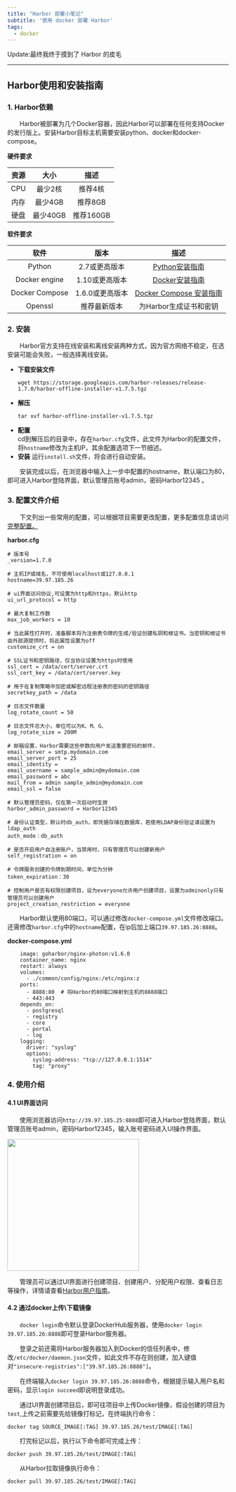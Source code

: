 ```yaml
---
title: "Harbor 部署小笔记"
subtitle: '使用 docker 部署 Harbor'
tags:
  - docker
---
```


Update:最终我终于摸到了 Harbor 的皮毛

---

## Harbor使用和安装指南
### 1. Harbor依赖
&emsp;&emsp;Harbor被部署为几个Docker容器，因此Harbor可以部署在任何支持Docker的发行版上。安装Harbor目标主机需要安装python、docker和docker-compose。

**硬件要求**

|资源|大小|描述|
|:---:|:---:|:---:|
|CPU|最少2核|推荐4核|
|内存|最少4GB|推荐8GB|
|硬盘|最少40GB|推荐160GB|

**软件要求**

|软件|版本|描述|
|:---:|:---:|:---:|
|Python|2.7或更高版本|[Python安装指南](https://www.centos.bz/2018/01/在centos上安装python3的三种方法/)
|Docker engine|1.10或更高版本|[Docker安装指南](https://docs.docker.com/install/linux/docker-ce/centos/)|
|Docker Compose|1.6.0或更高版本|[Docker Compose 安装指南](https://docs.docker.com/compose/install/)|
|Openssl|推荐最新版本|为Harbor生成证书和密钥|

### 2. 安装
&emsp;&emsp;Harbor官方支持在线安装和离线安装两种方式，因为官方网络不稳定，在选安装可能会失败，一般选择离线安装。

- **下载安装文件** <br>
    ```
    wget https://storage.googleapis.com/harbor-releases/release-1.7.0/harbor-offline-installer-v1.7.5.tgz
    ```
- **解压** <br>
    ```
    tar xvf harbor-offline-installer-v1.7.5.tgz
    ``` 
- **配置** <br>
cd到解压后的目录中，存在```harbor.cfg```文件，此文件为Harbor的配置文件，将```hostname```修改为主机IP，其余配置选项下一节细述。
- **安装**
    运行```install.sh```文件，将会进行自动安装。<br>
    
&emsp;&emsp;安装完成以后，在浏览器中输入上一步中配置的hostname，默认端口为80，即可进入Harbor登陆界面，默认管理员账号admin，密码Harbor12345 。

### 3. 配置文件介绍

&emsp;&emsp;下文列出一些常用的配置，可以根据项目需要更改配置，更多配置信息请访问[完整配置。](https://github.com/goharbor/harbor/blob/master/docs/installation_guide.md)

**harbor.cfg**

```
# 版本号
_version=1.7.0

# 主机IP或域名，不可使用localhost或127.0.0.1
hostname=39.97.185.26

# ui界面访问协议,可设置为http和https，默认http
ui_url_protocol = http

# 最大复制工作数
max_job_workers = 10

# 当此属性打开时，准备脚本将为注册表令牌的生成/验证创建私钥和根证书。当密钥和根证书由外部源提供时，将此属性设置为off
customize_crt = on

# SSL证书和密钥路径，仅当协议设置为https时使用
ssl_cert = /data/cert/server.crt
ssl_cert_key = /data/cert/server.key

# 用于在复制策略中加密或解密远程注册表的密码的密钥路径
secretkey_path = /data

# 日志文件数量
log_rotate_count = 50

# 日志文件总大小，单位可以为K、M、G、
log_rotate_size = 200M

# 邮箱设置，Harbor需要这些参数向用户发送重置密码的邮件，
email_server = smtp.mydomain.com
email_server_port = 25
email_identity =
email_username = sample_admin@mydomain.com
email_password = abc
mail_from = admin sample_admin@mydomain.com
email_ssl = false

# 默认管理员密码，仅在第一次启动时生效
harbor_admin_password = Harbor12345

# 身份认证类型，默认时db_auth，即凭据存储在数据库，若使用LDAP身份验证请设置为ldap_auth
auth_mode：db_auth

# 是否开启用户自注册账户，当禁用时，只有管理员可以创建新用户
self_registration = on

# 令牌服务创建的令牌到期时间，单位为分钟
token_expiration：30

# 控制用户是否有权限创建项目，设为everyone允许用户创建项目，设置为adminonly只有管理员可以创建用户
project_creation_restriction = everyone

```

&emsp;&emsp;Harbor默认使用80端口，可以通过修改```docker-compose.yml```文件修改端口。还需修改```harbor.cfg```中的```hostname```配置，在ip后加上端口```39.97.185.26:8888```。

**docker-compose.yml**

```proxy:
    image: goharbor/nginx-photon:v1.6.0
    container_name: nginx
    restart: always
    volumes:
      - ./common/config/nginx:/etc/nginx:z
    ports:
      - 8888:80  # 将Harbor的80端口映射到主机的8888端口
      - 443:443
    depends_on:
      - postgresql
      - registry
      - core
      - portal
      - log
    logging:
      driver: "syslog"
      options:  
        syslog-address: "tcp://127.0.0.1:1514"
        tag: "proxy"
```

### 4. 使用介绍

#### 4.1 UI界面访问
&emsp;&emsp;使用浏览器访问```http://39.97.185.25:8888```即可进入Harbor登陆界面，默认管理员账号admin，密码Harbor12345，输入账号密码进入UI操作界面。

<img src="https://github.com/goharbor/harbor/blob/master/docs/img/log_search_advanced.png?raw=true" height="300">

&emsp;&emsp;管理员可以通过UI界面进行创建项目、创建用户、分配用户权限、查看日志等操作，详情请查看[Harbor用户指南](https://github.com/goharbor/harbor/blob/master/docs/user_guide.md)。

#### 4.2 通过docker上传\下载镜像

&emsp;&emsp;```docker login```命令默认登录DockerHub服务器，使用```docker login 39.97.185.26:8888```即可登录Harbor服务器。

&emsp;&emsp;登录之前还需将Harbor服务器加入到Docker的信任列表中，修改```/etc/docker/daemon.json```文件，如此文件不存在则创建，加入键值对```"insecure-registries":["39.97.185.26:8888"]```。

&emsp;&emsp;在终端输入```docker login 39.97.185.26:8888```命令，根据提示输入用户名和密码，显示```login succeed```即说明登录成功。

&emsp;&emsp;通过UI界面创建项目后，即可往项目中上传Docker镜像，假设创建的项目为```test```,上传之前需要先给镜像打标记，在终端执行命令：

```docker tag SOURCE_IMAGE[:TAG] 39.97.185.26/test/IMAGE[:TAG]```

&emsp;&emsp;打完标记以后，执行以下命令即可完成上传：

```docker push 39.97.185.26/test/IMAGE[:TAG]```

&emsp;&emsp;从Harbor拉取镜像执行命令：

```docker pull 39.97.185.26/test/IMAGE[:TAG]```
<br>
